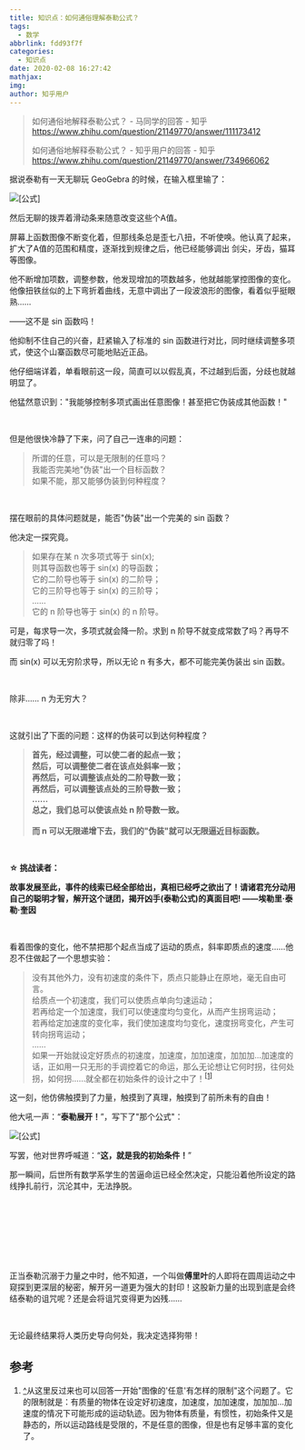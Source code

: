 ```yaml
---
title: 知识点：如何通俗理解泰勒公式？
tags:
  - 数学
abbrlink: fdd93f7f
categories:
  - 知识点
date: 2020-02-08 16:27:42
mathjax:
img:
author: 知乎用户
---
```



> 如何通俗地解释泰勒公式？ - 马同学的回答 - 知乎 https://www.zhihu.com/question/21149770/answer/111173412
>
> 如何通俗地解释泰勒公式？ - 知乎用户的回答 - 知乎 https://www.zhihu.com/question/21149770/answer/734966062
>

<div class="RichContent-inner"><span class="RichText ztext CopyrightRichText-richText" itemprop="text"><p>据说泰勒有一天无聊玩 GeoGebra 的时候，在输入框里输了：</p><p><img src="https://www.zhihu.com/equation?tex=Y%3DA_%7B0%7D%2BA_%7B1%7Dx%2BA_%7B2%7Dx%5E2%2BA_%7B3%7Dx%5E3%2BA_%7B4%7Dx%5E4%2BA_%7B5%7Dx%5E5%2BA_%7B6%7Dx%5E6%2BA_%7B7%7Dx%5E7%2BA_%7B8%7Dx%5E8%2BA_%7B9%7Dx%5E9" alt="[公式]" eeimg="1" data-formula="Y=A_{0}+A_{1}x+A_{2}x^2+A_{3}x^3+A_{4}x^4+A_{5}x^5+A_{6}x^6+A_{7}x^7+A_{8}x^8+A_{9}x^9"></p><p>然后无聊的拨弄着滑动条来随意改变这些个A值。</p><p>屏幕上函数图像不断变化着，但那线条总是歪七八扭，不听使唤。他认真了起来，扩大了A值的范围和精度，逐渐找到规律之后，他已经能够调出 剑尖，牙齿，猫耳 等图像。</p><p>他不断增加项数，调整参数，他发现增加的项数越多，他就越能掌控图像的变化。他像扭铁丝似的上下弯折着曲线，无意中调出了一段波浪形的图像，看着似乎挺眼熟……</p><p>——这不是 sin 函数吗！</p><p>他抑制不住自己的兴奋，赶紧输入了标准的 sin 函数进行对比，同时继续调整多项式，使这个山寨函数尽可能地贴近正品。</p><p>他仔细端详着，单看眼前这一段，简直可以以假乱真，不过越到后面，分歧也就越明显了。</p><p>他猛然意识到："我能够控制多项式画出任意图像！甚至把它伪装成其他函数！"</p><p class="ztext-empty-paragraph"><br></p><p>但是他很快冷静了下来，问了自己一连串的问题：</p><blockquote>所谓的任意，可以是无限制的任意吗？<br>我能否完美地"伪装"出一个目标函数？<br>如果不能，那又能够伪装到何种程度？</blockquote><p class="ztext-empty-paragraph"><br></p><p>摆在眼前的具体问题就是，能否"伪装"出一个完美的 sin 函数？</p><p>他决定一探究竟。</p><blockquote>如果存在某 n 次多项式等于 sin(x);<br>则其导函数也等于 sin(x) 的导函数；<br>它的二阶导也等于 sin(x) 的二阶导；<br>它的三阶导也等于 sin(x) 的三阶导；<br>……<br>它的 n 阶导也等于 sin(x) 的 n 阶导。</blockquote><p>可是，每求导一次，多项式就会降一阶。求到 n 阶导不就变成常数了吗？再导不就归零了吗！</p><p>而 sin(x) 可以无穷阶求导，所以无论 n 有多大，都不可能完美伪装出 sin 函数。</p><p class="ztext-empty-paragraph"><br></p><p>除非…… n 为无穷大？</p><p class="ztext-empty-paragraph"><br></p><p>这就引出了下面的问题：这样的伪装可以到达何种程度？</p><blockquote><b>首先，经过调整，可以使二者的起点一致；</b><br><b>然后，可以调整使二者在该点处斜率一致；</b><br><b>再然后，可以调整该点处的二阶导数一致；</b><br><b>再然后，可以调整该点处的三阶导数一致；</b><br><b>……</b><br><b>总之，我们总可以使该点处 n 阶导数一致。</b><br><br><b>而 n 可以无限递增下去，我们的"伪装"就可以无限逼近目标函数。</b></blockquote><p class="ztext-empty-paragraph"><br></p><p><b>☆ 挑战读者：</b></p><p><b>故事发展至此，事件的线索已经全部给出，真相已经呼之欲出了！请诸君充分动用自己的聪明才智，解开这个谜团，揭开凶手(泰勒公式)的真面目吧! ——埃勒里·泰勒·奎因</b></p><p class="ztext-empty-paragraph"><br></p><p>看着图像的变化，他不禁把那个起点当成了运动的质点，斜率即质点的速度……他忍不住做起了一个思想实验：</p><blockquote>没有其他外力，没有初速度的条件下，质点只能静止在原地，毫无自由可言。<br>给质点一个初速度，我们可以使质点单向匀速运动；<br>若再给定一个加速度，我们可以使速度均匀变化，从而产生拐弯运动；<br>若再给定加速度的变化率，我们使加速度均匀变化，速度拐弯变化，产生可转向拐弯运动；<br>……<br>如果一开始就设定好质点的初速度，加速度，加加速度，加加加…加速度的话，正如用一只无形的手调控着它的命运，那么无论想让它何时拐，往何处拐，如何拐……就全都在初始条件的设计之中了！<sup data-text="从这里反过来也可以回答一开始&quot;图像的'任意'有怎样的限制&quot;这个问题了。它的限制就是：有质量的物体在设定好初速度，加速度，加加速度，加加加…加速度的情况下可能形成的运动轨迹。因为物体有质量，有惯性，初始条件又是静态的，所以运动路线是受限的，不是任意的图像，但是也有足够丰富的变化了。" data-url="" data-numero="1" data-draft-node="inline" data-draft-type="reference" data-tooltip="从这里反过来也可以回答一开始&quot;图像的'任意'有怎样的限制&quot;这个问题了。它的限制就是：有质量的物体在设定好初速度，加速度，加加速度，加加加…加速度的情况下可能形成的运动轨迹。因为物体有质量，有惯性，初始条件又是静态的，所以运动路线是受限的，不是任意的图像，但是也有足够丰富的变化了。" data-tooltip-preset="white" data-tooltip-classname="ztext-referene-tooltip"><a id="ref_1_0" href="#ref_1" data-reference-link="true" aria-labelledby="ref_1">[1]</a></sup></blockquote><p>这一刻，他仿佛触摸到了力量，触摸到了真理，触摸到了前所未有的自由！</p><p>他大吼一声：“<b>泰勒展开！</b>”，写下了"那个公式"： </p><p><img src="https://www.zhihu.com/equation?tex=f%28x%29%3D%5Cfrac%7Bf%28x_%7B0%7D%29%7D%7B0%21%7D%2B%5Cfrac%7Bf%27%28x_%7B0%7D%29%7D%7B1%21%7D%28x-x_%7B0%7D%29%2B%5Cfrac%7Bf%27%27%28x_%7B0%7D%29%7D%7B2%21%7D%28x-x_%7B0%7D%29%5E2%2B%E2%80%A6%2B%5Cfrac%7Bf%5E%7B%28n%29%7D%28x_%7B0%7D%29%7D%7Bn%21%7D%28x-x_%7B0%7D%29%5En%2BR_%7Bn%7D%28x%29" alt="[公式]" eeimg="1" data-formula="f(x)=\frac{f(x_{0})}{0!}+\frac{f'(x_{0})}{1!}(x-x_{0})+\frac{f''(x_{0})}{2!}(x-x_{0})^2+…+\frac{f^{(n)}(x_{0})}{n!}(x-x_{0})^n+R_{n}(x)"></p><p>写罢，他对世界呼喊道：“<b>这，就是我的初始条件！</b>”</p><p>那一瞬间，后世所有数学系学生的苦逼命运已经全然决定，只能沿着他所设定的路线挣扎前行，沉沦其中，无法挣脱。</p><p class="ztext-empty-paragraph"><br></p><p class="ztext-empty-paragraph"><br></p><p class="ztext-empty-paragraph"><br></p><p class="ztext-empty-paragraph"><br></p><p>正当泰勒沉溺于力量之中时，他不知道，一个叫做<b>傅里叶</b>的人即将在圆周运动之中窥探到更深层的秘密，解开另一道更为强大的封印！这股新力量的出现到底是会终结泰勒的诅咒呢？还是会将诅咒变得更为凶残……</p><p class="ztext-empty-paragraph"><br></p><p>无论最终结果将人类历史导向何处，我决定选择狗带！</p><h2>参考</h2><ol class="ReferenceList"><li id="ref_1" tabindex="0"><a class="ReferenceList-backLink" href="#ref_1_0" aria-label="back" data-reference-link="true">^</a><span>从这里反过来也可以回答一开始"图像的'任意'有怎样的限制"这个问题了。它的限制就是：有质量的物体在设定好初速度，加速度，加加速度，加加加…加速度的情况下可能形成的运动轨迹。因为物体有质量，有惯性，初始条件又是静态的，所以运动路线是受限的，不是任意的图像，但是也有足够丰富的变化了。</span></li></ol></span></div>